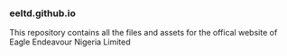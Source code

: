 ### eeltd.github.io
This repository contains all the files and assets for the offical website of Eagle Endeavour Nigeria Limited
